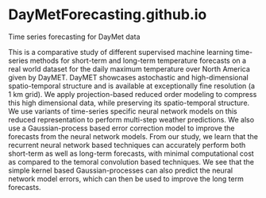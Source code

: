 # DayMetForecasting.github.io
Time series forecasting for DayMet data

This is a comparative study of different supervised machine learning  time-series  methods for short-term  and  long-term  temperature forecasts on a real world dataset for the daily maximum temperature over North America given by DayMET. DayMET showcases astochastic and high-dimensional spatio-temporal structure and is available at exceptionally fine resolution (a 1 km grid). We apply projection-based reduced order modeling to compress this high dimensional data, while preserving its spatio-temporal structure. We use variants of time-series specific neural network models on this reduced representation to perform multi-step weather predictions. We also use a Gaussian-process based error correction model to improve the forecasts from the neural network models. From our study, we learn that the recurrent neural network based techniques can accurately perform both short-term as well as long-term forecasts, with minimal computational cost as compared to the temoral convolution based techniques. We see that the simple kernel based Gaussian-processes  can  also  predict  the  neural  network  model  errors, which can then be used to improve the long term forecasts.
